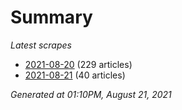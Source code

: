 # Summary
*Latest scrapes*
* [2021-08-20](https://github.com/nuuuwan/news_lk/blob/data/news_lk.2021-08-20.json) (229 articles)
* [2021-08-21](https://github.com/nuuuwan/news_lk/blob/data/news_lk.2021-08-21.json) (40 articles)

*Generated at 01:10PM, August 21, 2021*